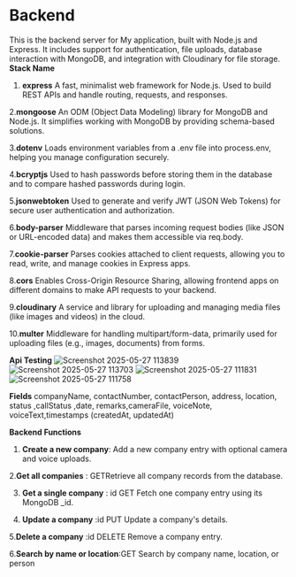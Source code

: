# Backend

This is the backend server for My application, built with Node.js and Express. 
It includes support for authentication, file uploads, database interaction with MongoDB, and integration with Cloudinary for file storage.
**Stack Name**
1. **express**	A fast, minimalist web framework for Node.js.
   Used to build REST APIs and handle routing, requests, and responses.
   
2.**mongoose**	An ODM (Object Data Modeling) library for MongoDB and Node.js.
    It simplifies working with MongoDB by providing schema-based solutions.
    
3.**dotenv** Loads environment variables from a .env file into process.env, helping you manage configuration securely.

4.**bcryptjs** Used to hash passwords before storing them in the database and to compare hashed passwords during login.

5.**jsonwebtoken** Used to generate and verify JWT (JSON Web Tokens) for secure user authentication and authorization.

6.**body-parser**	Middleware that parses incoming request bodies (like JSON or URL-encoded data) and makes them accessible via req.body.

7.**cookie-parser**	Parses cookies attached to client requests, allowing you to read, write, and manage cookies in Express apps.

8.**cors**	Enables Cross-Origin Resource Sharing, allowing frontend apps on different domains to make API requests to your backend.

9.**cloudinary**	A service and library for uploading and managing media files (like images and videos) in the cloud.

10.**multer**	Middleware for handling multipart/form-data, primarily used for uploading files (e.g., images, documents) from forms.


**Api Testing**
![Screenshot 2025-05-27 113839](https://github.com/user-attachments/assets/47c7a099-db6e-4292-aef9-8b239fd530fe)
![Screenshot 2025-05-27 113703](https://github.com/user-attachments/assets/e8405845-3496-466f-9a56-84959c410371)
![Screenshot 2025-05-27 111831](https://github.com/user-attachments/assets/e38dde7a-c551-4b85-a3a5-dba13b065a76)
![Screenshot 2025-05-27 111758](https://github.com/user-attachments/assets/7326ef35-c5b1-42b3-a8dc-9a903bd2e15c)

**Fields**
companyName, contactNumber, contactPerson, address, location, status ,callStatus ,date, remarks,cameraFile, voiceNote, voiceText,timestamps (createdAt, updatedAt)

**Backend Functions**
1. **Create a new company**: Add a new company entry with optional camera and voice uploads.
   
2.**Get all companies**    : GETRetrieve all company records from the database.

3. **Get a single company** : id	GET	Fetch one company entry using its MongoDB _id.
   
4. **Update a company**    :id	PUT	Update a company's details.
   
5.**Delete a company**     :id	DELETE	Remove a company entry.

6.**Search by name or location**:GET	Search by company name, location, or person 


